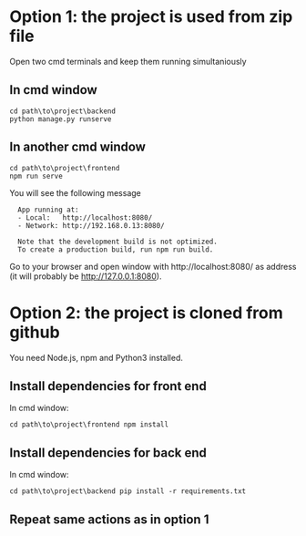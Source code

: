 # Option 1: the project is used from zip file

Open two cmd terminals and keep them running  simultaniously 

## In cmd window
```
cd path\to\project\backend 
python manage.py runserve
```

## In another cmd window
```
cd path\to\project\frontend
npm run serve
```

You will see the following message
```
  App running at:
  - Local:   http://localhost:8080/
  - Network: http://192.168.0.13:8080/

  Note that the development build is not optimized.
  To create a production build, run npm run build.
```
Go to your browser and open window with http://localhost:8080/ as address (it will probably be http://127.0.0.1:8080).

# Option 2: the project is cloned from github
You need Node.js, npm and Python3 installed.

## Install dependencies for front end
In cmd window:
```
cd path\to\project\frontend npm install
```

## Install dependencies for back end

In cmd window:
```
cd path\to\project\backend pip install -r requirements.txt
```

## Repeat same actions as in option 1
